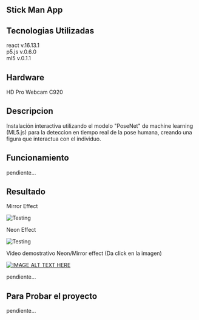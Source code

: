 ## Stick Man App


## Tecnologias Utilizadas

react v.16.13.1<br/>
p5.js v.0.6.0<br/>
ml5 v.0.1.1<br/>

## Hardware

HD Pro Webcam C920

## Descripcion

Instalación interactiva utilizando el modelo "PoseNet" de machine learning (ML5.js) para la deteccion en tiempo real de la pose humana, creando una figura que interactua con el individuo.  

## Funcionamiento

pendiente...

## Resultado

Mirror Effect

![Testing](https://res.cloudinary.com/jaacker25/image/upload/c_scale,w_900/v1588126245/94767632_10216729829694481_4231131355993341952_o_xsiscs.jpg)

Neon Effect

![Testing]()

Video demostrativo Neon/Mirror effect
(Da click en la imagen)

[![IMAGE ALT TEXT HERE](https://res.cloudinary.com/jaacker25/image/upload/c_scale,w_900/v1588140105/Screenshot_from_2020-04-29_01-01-03_mqkeah.png)](https://www.youtube.com/watch?v=BaTXz7YQ6Do)

pendiente...


## Para Probar el proyecto

pendiente...